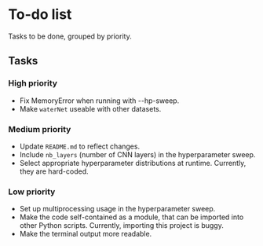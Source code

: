 # To-do list
Tasks to be done, grouped by priority.

## Tasks
### High priority
- Fix MemoryError when running with --hp-sweep.
- Make `waterNet` useable with other datasets.

### Medium priority
- Update `README.md` to reflect changes.
- Include `nb_layers` (number of CNN layers) in the hyperparameter sweep.
- Select appropriate hyperparameter distributions at runtime. Currently, they are hard-coded.

### Low priority
- Set up multiprocessing usage in the hyperparameter sweep.
- Make the code self-contained as a module, that can be imported into other Python scripts. Currently, importing this project is buggy.
- Make the terminal output more readable.